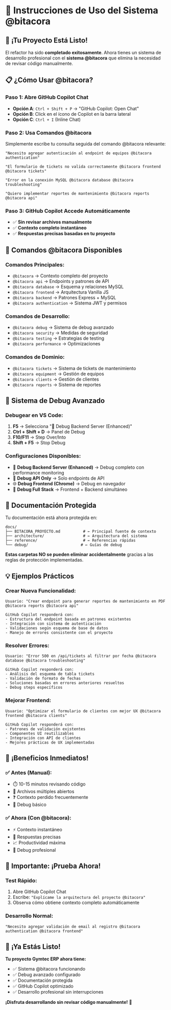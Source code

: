 # 🎯 Instrucciones de Uso del Sistema @bitacora

## 🚀 ¡Tu Proyecto Está Listo!

El refactor ha sido **completado exitosamente**. Ahora tienes un sistema de desarrollo profesional con el **sistema @bitacora** que elimina la necesidad de revisar código manualmente.

## 📋 ¿Cómo Usar @bitacora?

### Paso 1: Abre GitHub Copilot Chat
- **Opción A**: `Ctrl + Shift + P` → "GitHub Copilot: Open Chat"
- **Opción B**: Click en el ícono de Copilot en la barra lateral
- **Opción C**: `Ctrl + I` (Inline Chat)

### Paso 2: Usa Comandos @bitacora
Simplemente escribe tu consulta seguida del comando @bitacora relevante:

```
"Necesito agregar autenticación al endpoint de equipos @bitacora authentication"

"El formulario de tickets no valida correctamente @bitacora frontend @bitacora tickets"

"Error en la conexión MySQL @bitacora database @bitacora troubleshooting"

"Quiero implementar reportes de mantenimiento @bitacora reports @bitacora api"
```

### Paso 3: GitHub Copilot Accede Automáticamente
- ✅ **Sin revisar archivos manualmente**
- ✅ **Contexto completo instantáneo**
- ✅ **Respuestas precisas basadas en tu proyecto**

## 🎯 Comandos @bitacora Disponibles

### Comandos Principales:
- `@bitacora` → Contexto completo del proyecto
- `@bitacora api` → Endpoints y patrones de API
- `@bitacora database` → Esquema y relaciones MySQL
- `@bitacora frontend` → Arquitectura Vanilla JS
- `@bitacora backend` → Patrones Express + MySQL
- `@bitacora authentication` → Sistema JWT y permisos

### Comandos de Desarrollo:
- `@bitacora debug` → Sistema de debug avanzado
- `@bitacora security` → Medidas de seguridad
- `@bitacora testing` → Estrategias de testing
- `@bitacora performance` → Optimizaciones

### Comandos de Dominio:
- `@bitacora tickets` → Sistema de tickets de mantenimiento
- `@bitacora equipment` → Gestión de equipos
- `@bitacora clients` → Gestión de clientes
- `@bitacora reports` → Sistema de reportes

## 🔧 Sistema de Debug Avanzado

### Debugear en VS Code:
1. **F5** → Selecciona "🚀 Debug Backend Server (Enhanced)"
2. **Ctrl + Shift + D** → Panel de Debug
3. **F10/F11** → Step Over/Into
4. **Shift + F5** → Stop Debug

### Configuraciones Disponibles:
- 🚀 **Debug Backend Server (Enhanced)** → Debug completo con performance monitoring
- 🔧 **Debug API Only** → Solo endpoints de API
- 🌐 **Debug Frontend (Chrome)** → Debug en navegador
- 🎯 **Debug Full Stack** → Frontend + Backend simultáneo

## 📁 Documentación Protegida

Tu documentación está ahora protegida en:
```
docs/
├── BITACORA_PROYECTO.md          # ← Principal fuente de contexto
├── architecture/                 # ← Arquitectura del sistema
├── reference/                    # ← Referencias rápidas
└── debug/                       # ← Guías de debug
```

**Estas carpetas NO se pueden eliminar accidentalmente** gracias a las reglas de protección implementadas.

## 💡 Ejemplos Prácticos

### Crear Nueva Funcionalidad:
```
Usuario: "Crear endpoint para generar reportes de mantenimiento en PDF @bitacora reports @bitacora api"

GitHub Copilot responderá con:
- Estructura del endpoint basada en patrones existentes
- Integración con sistema de autenticación
- Validaciones según esquema de base de datos
- Manejo de errores consistente con el proyecto
```

### Resolver Errores:
```
Usuario: "Error 500 en /api/tickets al filtrar por fecha @bitacora database @bitacora troubleshooting"

GitHub Copilot responderá con:
- Análisis del esquema de tabla tickets
- Validación de formato de fechas
- Soluciones basadas en errores anteriores resueltos
- Debug steps específicos
```

### Mejorar Frontend:
```
Usuario: "Optimizar el formulario de clientes con mejor UX @bitacora frontend @bitacora clients"

GitHub Copilot responderá con:
- Patrones de validación existentes
- Componentes UI reutilizables
- Integración con API de clientes
- Mejores prácticas de UX implementadas
```

## 🎉 ¡Beneficios Inmediatos!

### ✅ Antes (Manual):
- ⏱️ 10-15 minutos revisando código
- 🔄 Archivos múltiples abiertos
- ❓ Contexto perdido frecuentemente
- 🐛 Debug básico

### ✅ Ahora (Con @bitacora):
- ⚡ Contexto instantáneo
- 🎯 Respuestas precisas
- 📈 Productividad máxima
- 🔧 Debug profesional

## 🚨 Importante: ¡Prueba Ahora!

### Test Rápido:
1. Abre GitHub Copilot Chat
2. Escribe: `"Explícame la arquitectura del proyecto @bitacora"`
3. Observa cómo obtiene contexto completo automáticamente

### Desarrollo Normal:
```
"Necesito agregar validación de email al registro @bitacora authentication @bitacora frontend"
```

## 🎯 ¡Ya Estás Listo!

**Tu proyecto Gymtec ERP ahora tiene:**
- ✅ Sistema @bitacora funcionando
- ✅ Debug avanzado configurado
- ✅ Documentación protegida
- ✅ GitHub Copilot optimizado
- ✅ Desarrollo profesional sin interrupciones

**¡Disfruta desarrollando sin revisar código manualmente!** 🚀
